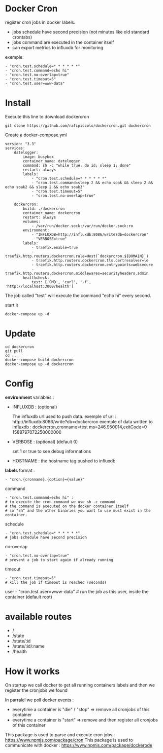 # Docker Cron

register cron jobs in docker labels.

-   jobs schedule have second precision (not minutes like old standard crontabs)
-   jobs command are executed in the container itself
-   can export metrics to influxdb for monitoring

exemple:

    - "cron.test.schedule=* * * * * *"
    - "cron.test.command=echo hi"
    - "cron.test.no-overlap=true"
    - "cron.test.timeout=5"
    - "cron.test.user=www-data"

# Install

Execute this line to download dockercron

    git clone https://github.com/rafipiccolo/dockercron.git dockercron

Create a docker-compose.yml

    version: "3.3"
    services:
        datelogger:
            image: busybox
            container_name: datelogger
            command: sh -c "while true; do id; sleep 1; done"
            restart: always
            labels:
                - "cron.test.schedule=* * * * * *"
                - "cron.test.command=sleep 2 && echo soak && sleep 2 && echo soak2 && sleep 2 && echo soak3"
                - "cron.test.timeout=5"
                - "cron.test.no-overlap=true"

        dockercron:
            build: ./dockercron
            container_name: dockercron
            restart: always
            volumes:
                - /var/run/docker.sock:/var/run/docker.sock:ro
            environment:
                - "INFLUXDB=http://influxdb:8086/write?db=dockercron"
                - "VERBOSE=true"
            labels:
                - traefik.enable=true
                - traefik.http.routers.dockercron.rule=Host(`dockercron.${DOMAIN}`)
                - traefik.http.routers.dockercron.tls.certresolver=le
                - traefik.http.routers.dockercron.entrypoints=websecure
                - traefik.http.routers.dockercron.middlewares=securityheaders,admin
            healthcheck:
                test: ['CMD', 'curl', '-f', 'http://localhost:3000/health']

The job called "test" will execute the command "echo hi" every second.

start it

    docker-compose up -d

# Update

    cd dockercron
    git pull
    cd ..
    docker-compose build dockercron
    docker-compose up -d dockercron

# Config

**environment** variables :

-   INFLUXDB : (optional)

    The influxdb url used to push data.
    exemple of url :
    http://influxdb:8086/write?db=dockercron
    exemple of data written to influxdb :
    dockercron,cronname=test ms=246.950014,exitCode=0 1588797072250000000

-   VERBOSE : (optional) (default 0)

    set 1 or true to see debug informations

-   HOSTNAME : the hostname tag pushed to influxdb

**labels** format :

    - "cron.{cronname}.{option}={value}"

command

    - "cron.test.command=echo hi" :
    # to execute the cron command we use sh -c command
    # the command is executed on the docker container itself
    # so "sh" and the other binaries you want to use must exist in the container.

schedule

    - "cron.test.schedule=* * * * * *"
    # jobs schedule have second precision

no-overlap

    - "cron.test.no-overlap=true"
    # prevent a job to start again if already running

timeout

    - "cron.test.timeout=5"
    # kill the job if timeout is reached (seconds)

user - "cron.test.user=www-data" # run the job as this user, inside the container (default root)

# available routes

-   /
-   /state
-   /state/:id
-   /state/:id/:name
-   /health

# How it works

On startup we call docker to get all running containers labels
and then we register the cronjobs we found

In parralel we poll docker events :

-   everytime a container is "die" / "stop" => remove all cronjobs of this container
-   everytime a container is "start" => remove and then register all cronjobs of this container

This package is used to parse and execute cron jobs : https://www.npmjs.com/package/cron
This package is used to communicate with docker : https://www.npmjs.com/package/dockerode
